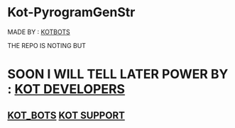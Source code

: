 # Kot-PyrogramGenStr
MADE BY : [KOTBOTS](https://t.me/KOT_BOTS)

THE REPO IS NOTING BUT 
# SOON I WILL TELL LATER POWER BY : [KOT DEVELOPERS](https://t.me/KOT_DEVELOPERS) #

## [KOT_BOTS](https:t.me/KOT_BOTS) [KOT SUPPORT](https://t.me/KOT_REPORS) ##


